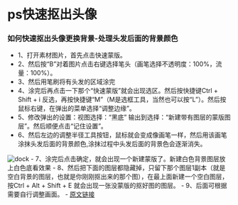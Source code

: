 # ps快速抠出头像
### 如何快速抠出头像更换背景-处理头发后面的背景颜色
- 1、打开素材图片，首先点击快速蒙版。
- 2、然后按“B”对着图片点击右键选择笔头（画笔选择不透明度：100%，流量：100%）。
- 3、然后用笔刷将有头发的区域涂完
- 4、涂完后再点击一下那个“快速蒙版”就会出现选区。然后按快捷键Ctrl + Shift + i 反选，再按快捷键“M”（M是选框工具，当然也可以按“L”）。然后按鼠标右键，在弹出的菜单选择“调整边缘”。
- 5、修改弹出的设置：视图选择：“黑底” 输出到选择：“新建带有图层的蒙版图层”。然后顺便点击“记住设置”。
- 6、然后左边的调整半径工具按钮，鼠标就会变成像画笔一样，然后用该画笔涂抹头发后面的背景颜色,涂抹过程中头发后面的背景色会逐渐消失。
<img :src="$withBase('/psb.png')" alt="dock">
- 7、涂完后点击确定，就会出现一个新建蒙版了。新建白色背景图层放上白色底看效果
- 8、然后把下面的图层都隐藏掉，只留下那个图层1副本（就是空白背景的图层，也就是你刚刚抠出来的那个图），在最上面新建一个空白图层，按Ctrl + Alt + Shift + E 就会出现一张没蒙版的抠好图的图层。
- 9、后面可根据需要自行调整画面。
- <a href="http://www.ps-xxw.cn/tupianchuli/9331.html" target="view_window">原文链接</a>